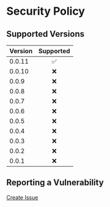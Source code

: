 # Security Policy

## Supported Versions

| Version | Supported          |
| :------ | :----------------: |
| 0.0.11  | :white_check_mark: |
| 0.0.10  | :x:                |
| 0.0.9   | :x:                |
| 0.0.8   | :x:                |
| 0.0.7   | :x:                |
| 0.0.6   | :x:                |
| 0.0.5   | :x:                |
| 0.0.4   | :x:                |
| 0.0.3   | :x:                |
| 0.0.2   | :x:                |
| 0.0.1   | :x:                |

## Reporting a Vulnerability

[Create Issue](https://github.com/gregoranders/ts-jhu-covid19/issues/new?labels=bug&template=bug_report.md&title=Security+Issue)
